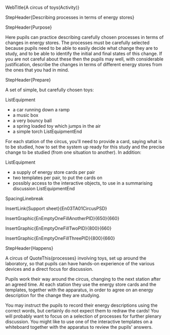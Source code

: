 WebTitle{A circus of toys(Activity)}

StepHeader{Describing processes in terms of energy stores}

StepHeader{Purpose}

Here pupils can practice describing carefully chosen processes in terms of changes in energy stores. The processes must be carefully selected because pupils need to be able to easily decide what change they are to study, and to be able to identify the initial and final states of this change. If you are not careful about these then the pupils may well, with considerable justification, describe the changes in terms of different energy stores from the ones that you had in mind.

StepHeader{Prepare}

A set of simple, but carefully chosen toys:

ListEquipment
- a car running down a ramp
- a music box
- a very bouncy ball
- a spring loaded toy which jumps in the air
- a simple torch
ListEquipmentEnd

For each station of the circus, you'll need to provide a card, saying what is to be studied, how to set the system up ready for this study and the precise change to be studied (from one situation to another). In addition:

ListEquipment
- a supply of energy store cards per pair
- two templates per pair, to put the cards on
- possibly access to the interactive objects, to use in a summarising discussion
ListEquipmentEnd

SpacingLinebreak

InsertLink{Support sheet}{En03TA01CircusPSD}

InsertGraphic{EnEmptyOneFillAnotherPID}{650}{660}

InsertGraphic{EnEmptyOneFillTwoPID}{800}{660}

InsertGraphic{EnEmptyOneFillThreePID}{800}{660}


StepHeader{Happens}

A circus of QuoteThis{processes} involving toys, set up around the laboratory, so that pupils can have hands-on experience of the various devices and a direct focus for discussion.

Pupils work their way around the circus, changing to the next station after an agreed time. At each station they use the energy store cards and the templates, together with the apparatus, in order to agree on an energy description for the change they are studying.

You may instruct the pupils to record their energy descriptions using the correct words, but certainly do not expect them to redraw the cards! You will probably want to focus on a selection of processes for further plenary discussion. You might like to use one of the interactive templates on a whiteboard together with the apparatus to review the pupils' answers.

